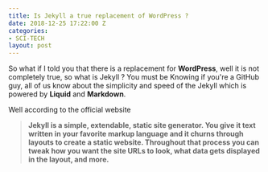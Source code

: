 ```yaml
---
title: Is Jekyll a true replacement of WordPress ?
date: 2018-12-25 17:22:00 Z
categories:
- SCI-TECH
layout: post
---
```


So what if I told you that there is a replacement for **WordPress**, well it is not completely true, so what is Jekyll ? You must be Knowing if you're a GitHub guy, all of us know about the simplicity and speed of the Jekyll which is powered by **Liquid** and **Markdown**.

Well according to the official website

> **Jekyll is a simple, extendable, static site generator. You give it text written in your favorite markup language and it churns through layouts to create a static website. Throughout that process you can tweak how you want the site URLs to look, what data gets displayed in the layout, and more.**

